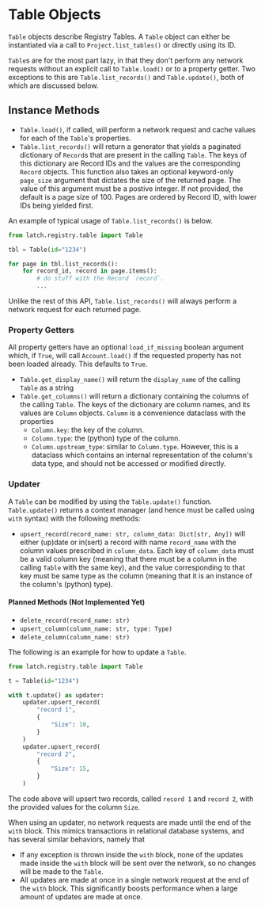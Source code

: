 # Table Objects

`Table` objects describe Registry Tables. A `Table` object can either be instantiated via a call to `Project.list_tables()` or directly using its ID.

`Table`s are for the most part lazy, in that they don't perform any network requests without an explicit call to `Table.load()` or to a property getter. Two exceptions to this are `Table.list_records()` and `Table.update()`, both of which are discussed below.

## Instance Methods

- `Table.load()`, if called, will perform a network request and cache values for each of the `Table`'s properties.
- `Table.list_records()` will return a generator that yields a paginated dictionary of `Record`s that are present in the calling `Table`. The keys of this dictionary are Record IDs and the values are the corresponding `Record` objects. This function also takes an optional keyword-only `page_size` argument that dictates the size of the returned page. The value of this argument must be a postive integer. If not provided, the default is a page size of 100. Pages are ordered by Record ID, with lower IDs being yielded first.

An example of typical usage of `Table.list_records()` is below.

```python
from latch.registry.table import Table

tbl = Table(id="1234")

for page in tbl.list_records():
    for record_id, record in page.items():
        # do stuff with the Record `record`.
        ...

```

Unlike the rest of this API, `Table.list_records()` will always perform a network request for each returned page.

### Property Getters

All property getters have an optional `load_if_missing` boolean argument which, if `True`, will call `Account.load()` if the requested property has not been loaded already. This defaults to `True`.

- `Table.get_display_name()` will return the `display_name` of the calling `Table` as a string
- `Table.get_columns()` will return a dictionary containing the columns of the calling `Table`. The keys of the dictionary are column names, and its values are `Column` objects. `Column` is a convenience dataclass with the properties
  - `Column.key`: the key of the column.
  - `Column.type`: the (python) type of the column.
  - `Column.upstream_type`: similar to `Column.type`. However, this is a dataclass which contains an internal representation of the column's data type, and should not be accessed or modified directly.

### Updater

A `Table` can be modified by using the `Table.update()` function. `Table.update()` returns a context manager (and hence must be called using `with` syntax) with the following methods:

- `upsert_record(record_name: str, column_data: Dict[str, Any])` will either (up)date or in(sert) a record with name `record_name` with the column values prescribed in `column_data`. Each key of `column_data` must be a valid column key (meaning that there must be a column in the calling `Table` with the same key), and the value corresponding to that key must be same type as the column (meaning that it is an instance of the column's (python) type).

#### Planned Methods (Not Implemented Yet)

- `delete_record(record_name: str)`
  <!-- should we use Column objects here? -->
- `upsert_column(column_name: str, type: Type)`
- `delete_column(column_name: str)`

The following is an example for how to update a `Table`.

```python
from latch.registry.table import Table

t = Table(id="1234")

with t.update() as updater:
    updater.upsert_record(
        "record 1",
        {
            "Size": 10,
        }
    )
    updater.upsert_record(
        "record 2",
        {
            "Size": 15,
        }
    )
```

The code above will upsert two records, called `record 1` and `record 2`, with the provided values for the column `Size`.

When using an updater, no network requests are made until the end of the `with` block. This mimics transactions in relational database systems, and has several similar behaviors, namely that

- If any exception is thrown inside the `with` block, none of the updates made inside the `with` block will be sent over the network, so no changes will be made to the `Table`.
- All updates are made at once in a single network request at the end of the `with` block. This significantly boosts performance when a large amount of updates are made at once.
